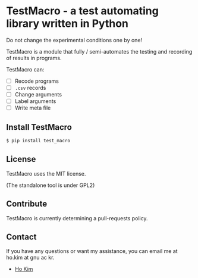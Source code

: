 # TestMacro - a test automating library written in Python
Do not change the experimental conditions one by one!

TestMacro is a module that fully / semi-automates the testing and recording of results in programs.

TestMacro can:
* [ ] Recode programs
* [ ] `.csv` records
* [ ] Change arguments
* [ ] Label arguments
* [ ] Write meta file

## Install TestMacro
```bash
$ pip install test_macro
```

## License
TestMacro uses the MIT license.

(The standalone tool is under GPL2)

## Contribute
TestMacro is currently determining a pull-requests policy.

## Contact
If you have any questions or want my assistance, you can email me at ho.kim at gnu ac kr.

* [Ho Kim](https://github.com/kerryeon)
